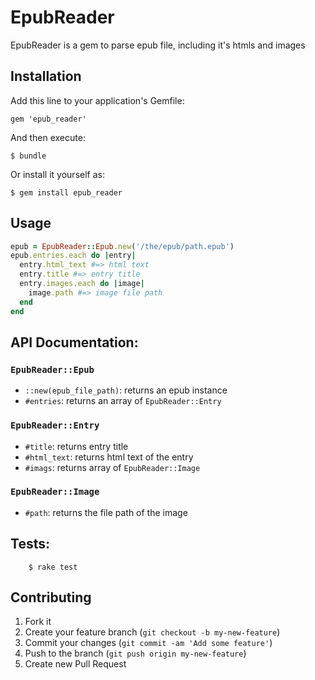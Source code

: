 # EpubReader

EpubReader is a gem to parse epub file, including it's htmls and images

## Installation

Add this line to your application's Gemfile:

    gem 'epub_reader'

And then execute:

    $ bundle

Or install it yourself as:

    $ gem install epub_reader

## Usage

```ruby
epub = EpubReader::Epub.new('/the/epub/path.epub')
epub.entries.each do |entry|
  entry.html_text #=> html text
  entry.title #=> entry title
  entry.images.each do |image|
    image.path #=> image file path
  end
end
```

## API Documentation:

### `EpubReader::Epub`

- `::new(epub_file_path)`: returns an epub instance
- `#entries`: returns an array of `EpubReader::Entry`

### `EpubReader::Entry`

- `#title`: returns entry title
- `#html_text`: returns html text of the entry
- `#imags`: returns array of `EpubReader::Image`


### `EpubReader::Image`

- `#path`: returns the file path of the image


## Tests:

        $ rake test

## Contributing

1. Fork it
2. Create your feature branch (`git checkout -b my-new-feature`)
3. Commit your changes (`git commit -am 'Add some feature'`)
4. Push to the branch (`git push origin my-new-feature`)
5. Create new Pull Request
